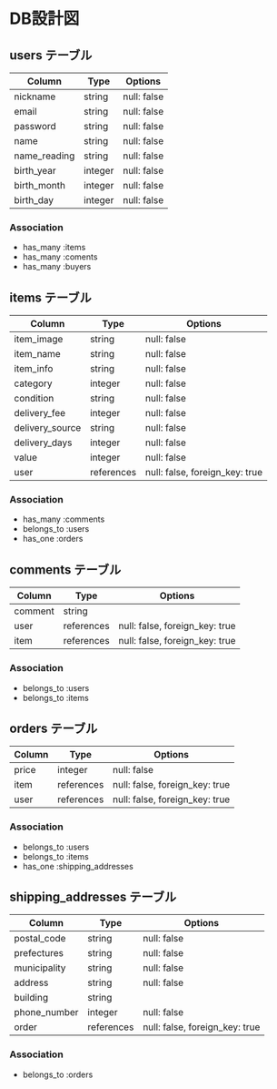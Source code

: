 # DB設計図

## users テーブル

| Column       | Type       | Options     |
| ------------ | ---------- | ----------- |
| nickname     | string     | null: false |
| email        | string     | null: false |
| password     | string     | null: false |
| name         | string     | null: false |
| name_reading | string     | null: false |
| birth_year   | integer    | null: false |
| birth_month  | integer    | null: false |
| birth_day    | integer    | null: false |


### Association

- has_many :items
- has_many :coments
- has_many :buyers

## items テーブル

| Column          | Type       | Options                        |
| --------------- | ---------- | ------------------------------ |
| item_image      | string     | null: false                    |
| item_name       | string     | null: false                    |
| item_info       | string     | null: false                    |
| category        | integer    | null: false                    |
| condition       | string     | null: false                    |
| delivery_fee    | integer    | null: false                    |
| delivery_source | string     | null: false                    |
| delivery_days   | integer    | null: false                    |
| value           | integer    | null: false                    |
| user            | references | null: false, foreign_key: true |

### Association

- has_many :comments
- belongs_to :users
- has_one :orders

## comments テーブル

| Column  | Type       | Options                        |
| ------- | ---------- | ------------------------------ |
| comment | string     |                                |
| user    | references | null: false, foreign_key: true |
| item    | references | null: false, foreign_key: true |

### Association

- belongs_to :users
- belongs_to :items


## orders テーブル

| Column       | Type       | Options                        |
| ------------ | ---------- | ------------------------------ |
| price        | integer    | null: false                    |
| item         | references | null: false, foreign_key: true |
| user         | references | null: false, foreign_key: true |  

### Association

- belongs_to :users
- belongs_to :items
- has_one :shipping_addresses


## shipping_addresses テーブル

| Column       | Type       | Options                        |
| ------------ | ---------- | ------------------------------ |
| postal_code  | string     | null: false                    |  
| prefectures  | string     | null: false                    |
| municipality | string     | null: false                    |
| address      | string     | null: false                    |
| building     | string     |                                |
| phone_number | integer    | null: false                    |
| order        | references | null: false, foreign_key: true |

### Association
- belongs_to :orders
